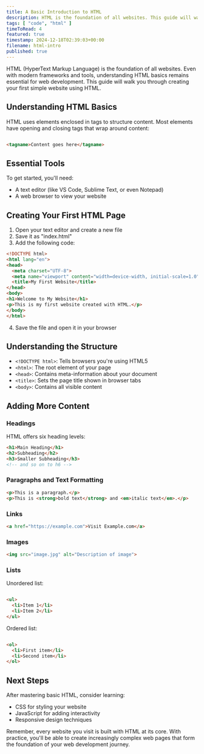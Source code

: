 ```yaml
---
title: A Basic Introduction to HTML
description: HTML is the foundation of all websites. This guide will walk you through creating your first simple website using HTML.
tags: [ "code", "html" ]
timeToRead: 4
featured: true
timestamp: 2024-12-18T02:39:03+00:00
filename: html-intro
published: true
---
```


HTML (HyperText Markup Language) is the foundation of all websites. Even with modern frameworks and
tools, understanding
HTML basics remains essential for web development. This guide will walk you through creating your
first simple website
using HTML.

## Understanding HTML Basics

HTML uses elements enclosed in tags to structure content. Most elements have opening and closing
tags that wrap around
content:

```html

<tagname>Content goes here</tagname>
```

## Essential Tools

To get started, you'll need:

- A text editor (like VS Code, Sublime Text, or even Notepad)
- A web browser to view your website

## Creating Your First HTML Page

1. Open your text editor and create a new file
2. Save it as "index.html"
3. Add the following code:

```html
<!DOCTYPE html>
<html lang="en">
<head>
  <meta charset="UTF-8">
  <meta name="viewport" content="width=device-width, initial-scale=1.0">
  <title>My First Website</title>
</head>
<body>
<h1>Welcome to My Website</h1>
<p>This is my first website created with HTML.</p>
</body>
</html>
```

4. Save the file and open it in your browser

## Understanding the Structure

- `<!DOCTYPE html>`: Tells browsers you're using HTML5
- `<html>`: The root element of your page
- `<head>`: Contains meta-information about your document
- `<title>`: Sets the page title shown in browser tabs
- `<body>`: Contains all visible content

## Adding More Content

### Headings

HTML offers six heading levels:

```html
<h1>Main Heading</h1>
<h2>Subheading</h2>
<h3>Smaller Subheading</h3>
<!-- and so on to h6 -->
```

### Paragraphs and Text Formatting

```html
<p>This is a paragraph.</p>
<p>This is <strong>bold text</strong> and <em>italic text</em>.</p>
```

### Links

```html
<a href="https://example.com">Visit Example.com</a>
```

### Images

```html
<img src="image.jpg" alt="Description of image">
```

### Lists

Unordered list:

```html

<ul>
  <li>Item 1</li>
  <li>Item 2</li>
</ul>
```

Ordered list:

```html

<ol>
  <li>First item</li>
  <li>Second item</li>
</ol>
```

## Next Steps

After mastering basic HTML, consider learning:

- CSS for styling your website
- JavaScript for adding interactivity
- Responsive design techniques

Remember, every website you visit is built with HTML at its core. With practice, you'll be able to
create increasingly
complex web pages that form the foundation of your web development journey.
